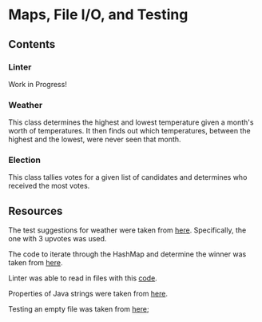 # Maps, File I/O, and Testing

## Contents

### Linter
Work in Progress!

### Weather
This class determines the highest and lowest temperature given a month's worth of temperatures.  It then finds out which temperatures, between the highest and the lowest, were never seen that month.

### Election
This class tallies votes for a given list of candidates and determines who received the most votes.  

## Resources
The test suggestions for weather were taken from [here](https://stackoverflow.com/questions/1201927/is-javas-assertequals-method-reliable).  Specifically, the one with 3 upvotes was used.

The code to iterate through the HashMap and determine the winner was taken from [here](https://www.leveluplunch.com/java/examples/find-max-value-in-map/).

Linter was able to read in files with this [code](https://www.journaldev.com/709/java-read-file-line-by-line).

Properties of Java strings were taken from [here](https://beginnersbook.com/2013/12/java-strings/).

Testing an empty file was taken from [here](https://stackoverflow.com/questions/7190618/most-efficient-way-to-check-if-a-file-is-empty-in-java-on-windows);